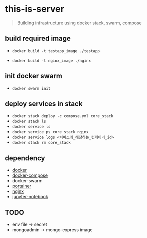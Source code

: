 # this-is-server

> Building infrastructure using docker stack, swarm, compose

## build required image

- `docker build -t testapp_image ./testapp`

- `docker build -t nginx_image ./nginx`

## init docker swarm

- `docker swarm init`

## deploy services in stack

- `docker stack deploy -c compose.yml core_stack`
- `docker stack ls`
- `docker service ls`
- `docker service ps core_stack_nginx`
- `docker service logs <서비스에_해당하는_컨테이너_id>`
- `docker stack rm core_stack`

## dependency

- [docker](https://docs.docker.com/engine/reference/commandline/docker/)
- [docker-compose](https://docs.docker.com/compose/reference/)
- docker-swarm
- [portainer](https://documentation.portainer.io/)
- [nginx](https://docs.nginx.com/nginx/admin-guide/web-server/reverse-proxy/)
- [jupyter-notebook](https://jupyter-docker-stacks.readthedocs.io/en/latest/)

## TODO

- env file -> secret
- mongoadmin -> mongo-express image
